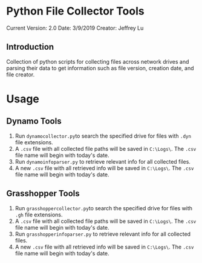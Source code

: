 # Python File Collector Tools

Current Version: 2.0
Date: 3/9/2019
Creator: Jeffrey Lu

## Introduction
Collection of python scripts for collecting files across network drives and parsing their data to get information such as file version, creation date, and file creator.

# Usage
## Dynamo Tools

 1. Run `dynamocollector.py`to search the specified drive for files with `.dyn` file extensions.
 2. A `.csv` file with all collected file paths will be saved in `C:\Logs\`. The `.csv` file name will begin with today's date.
 3. Run `dynamoinfoparser.py` to retrieve relevant info for all collected files. 
 4. A new `.csv` file with all retrieved info will be saved in `C:\Logs\`. The `.csv` file name will begin with today's date.

## Grasshopper Tools
1. Run `grasshoppercollector.py`to search the specified drive for files with `.gh` file extensions.
 2. A `.csv` file with all collected file paths will be saved in `C:\Logs\`. The `.csv` file name will begin with today's date.
 3. Run `grasshopperinfoparser.py` to retrieve relevant info for all collected files. 
 4. A new `.csv` file with all retrieved info will be saved in `C:\Logs\`. The `.csv` file name will begin with today's date.


<!--stackedit_data:
eyJoaXN0b3J5IjpbNTc0NDg2ODM4XX0=
-->